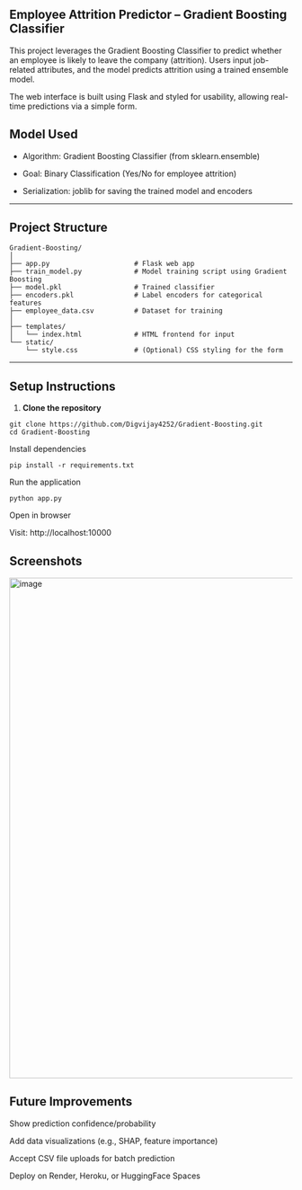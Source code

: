 <!-- # Gradient-Boosting

<img width="922" height="891" alt="image" src="https://github.com/user-attachments/assets/2fd7c002-09ab-4c78-94e3-a1d8f0769373" /> -->

## Employee Attrition Predictor – Gradient Boosting Classifier

This project leverages the Gradient Boosting Classifier to predict whether an employee is likely to leave the company (attrition). Users input job-related attributes, and the model predicts attrition using a trained ensemble model.

 The web interface is built using Flask and styled for usability, allowing real-time predictions via a simple form.

## Model Used

- Algorithm: Gradient Boosting Classifier (from sklearn.ensemble)

- Goal: Binary Classification (Yes/No for employee attrition)

- Serialization: joblib for saving the trained model and encoders

---

## Project Structure

```
Gradient-Boosting/
│
├── app.py                     # Flask web app
├── train_model.py             # Model training script using Gradient Boosting
├── model.pkl                  # Trained classifier
├── encoders.pkl               # Label encoders for categorical features
├── employee_data.csv          # Dataset for training
│
├── templates/
│   └── index.html             # HTML frontend for input
└── static/
    └── style.css              # (Optional) CSS styling for the form

```

---

## Setup Instructions

1. **Clone the repository**

```
git clone https://github.com/Digvijay4252/Gradient-Boosting.git
cd Gradient-Boosting
```

Install dependencies

```
pip install -r requirements.txt
```

Run the application

```
python app.py
```

Open in browser

Visit: http://localhost:10000

## Screenshots

<img width="922" height="891" alt="image" src="https://github.com/user-attachments/assets/2fd7c002-09ab-4c78-94e3-a1d8f0769373" />

## Future Improvements

Show prediction confidence/probability

Add data visualizations (e.g., SHAP, feature importance)

Accept CSV file uploads for batch prediction

Deploy on Render, Heroku, or HuggingFace Spaces
